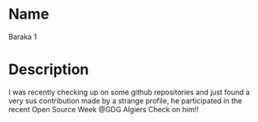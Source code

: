 # Name

Baraka 1

# Description

I was recently checking up on some github repositories and just found a very sus contribution made by a strange profile, he participated in the recent Open Source Week @GDG Algiers Check on him!!
